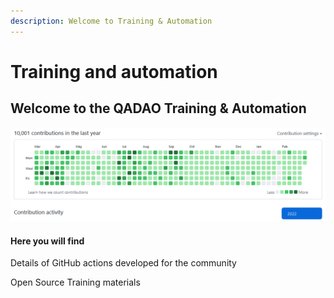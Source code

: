 ```yaml
---
description: Welcome to Training & Automation
---
```


# Training and automation

## Welcome to the QADAO Training & Automation&#x20;

![](<.gitbook/assets/2022-03-08 (4).png>)

#### Here you will find&#x20;

Details of GitHub actions developed for the community

Open Source Training materials

